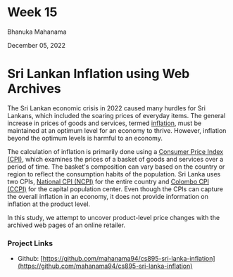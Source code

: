 Week 15
====

Bhanuka Mahanama

December 05, 2022

# Sri Lankan Inflation using Web Archives

The Sri Lankan economic crisis in 2022 caused many hurdles for Sri Lankans, which included the soaring prices of everyday items. 
The general increase in prices of goods and services, termed [inflation](https://www.investopedia.com/terms/i/inflation.asp), 
must be maintained at an optimum level for an economy to thrive. 
However, inflation beyond the optimum levels is harmful to an economy.  

The calculation of inflation is primarily done using a [Consumer Price Index (CPI)](https://www.investopedia.com/terms/c/consumerpriceindex.asp), 
which examines the prices of a basket of goods and services over a period of time. 
The basket's composition can vary based on the country or region to reflect the consumption habits of the population. 
Sri Lanka uses two CPIs, [National CPI (NCPI)](http://www.statistics.gov.lk/InflationAndPrices/StaticalInformation/MonthlyNCPI) for the entire country 
and [Colombo CPI (CCPI)](http://www.statistics.gov.lk/InflationAndPrices/StaticalInformation/MonthlyCCPI) for the capital population center. 
Even though the CPIs can capture the overall inflation in an economy, it does not provide information on inflation at the product level. 

In this study, we attempt to uncover product-level price changes with the archived web pages of an online retailer. 

### Project Links
* Github: [https://github.com/mahanama94/cs895-sri-lanka-inflation](https://github.com/mahanama94/cs895-sri-lanka-inflation)

